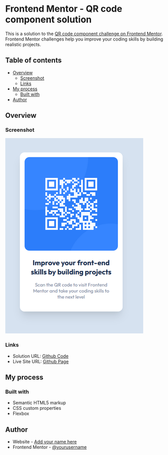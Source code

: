 # Frontend Mentor - QR code component solution

This is a solution to the [QR code component challenge on Frontend Mentor](https://www.frontendmentor.io/challenges/qr-code-component-iux_sIO_H). Frontend Mentor challenges help you improve your coding skills by building realistic projects. 

## Table of contents

- [Overview](#overview)
  - [Screenshot](#screenshot)
  - [Links](#links)
- [My process](#my-process)
  - [Built with](#built-with)
- [Author](#author)


## Overview

### Screenshot

![](./screenshot/QR-code-component.png)


### Links

- Solution URL: [Github Code](https://github.com/PublicDavid/FEM_QR-code-component)
- Live Site URL: [Github Page](https://publicdavid.github.io/FEM_QR-code-component/)

## My process

### Built with

- Semantic HTML5 markup
- CSS custom properties
- Flexbox

## Author

- Website - [Add your name here](https://github.com/PublicDavid)
- Frontend Mentor - [@yourusername](https://www.frontendmentor.io/profile/PublicDavid)
